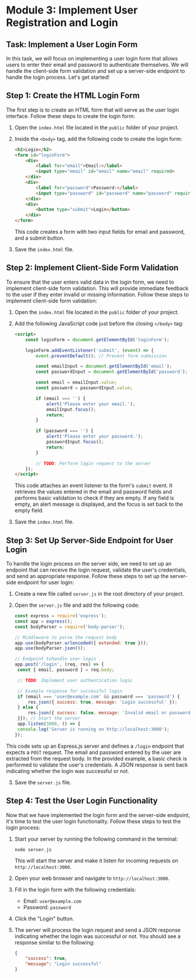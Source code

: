 # Module 3: Implement User Registration and Login

## Task: Implement a User Login Form

In this task, we will focus on implementing a user login form that allows users to enter their email and password to authenticate themselves. We will handle the client-side form validation and set up a server-side endpoint to handle the login process. Let's get started!

## Step 1: Create the HTML Login Form

The first step is to create an HTML form that will serve as the user login interface. Follow these steps to create the login form:

1. Open the `index.html` file located in the `public` folder of your project.

2. Inside the `<body>` tag, add the following code to create the login form:

   ```html
   <h2>Login</h2>
   <form id="loginForm">
       <div>
           <label for="email">Email:</label>
           <input type="email" id="email" name="email" required>
       </div>
       <div>
           <label for="password">Password:</label>
           <input type="password" id="password" name="password" required>
       </div>
       <div>
           <button type="submit">Login</button>
       </div>
   </form>
   ```

   This code creates a form with two input fields for email and password, and a submit button.

3. Save the `index.html` file.

## Step 2: Implement Client-Side Form Validation

To ensure that the user enters valid data in the login form, we need to implement client-side form validation. This will provide immediate feedback to the user if they enter invalid or missing information. Follow these steps to implement client-side form validation:

1. Open the `index.html` file located in the `public` folder of your project.

2. Add the following JavaScript code just before the closing `</body>` tag:

   ```html
   <script>
       const loginForm = document.getElementById('loginForm');

       loginForm.addEventListener('submit', (event) => {
           event.preventDefault(); // Prevent form submission

           const emailInput = document.getElementById('email');
           const passwordInput = document.getElementById('password');

           const email = emailInput.value;
           const password = passwordInput.value;

           if (email === '') {
               alert('Please enter your email.');
               emailInput.focus();
               return;
           }

           if (password === '') {
               alert('Please enter your password.');
               passwordInput.focus();
               return;
           }

           // TODO: Perform login request to the server
       });
   </script>
   ```

   This code attaches an event listener to the form's `submit` event. It retrieves the values entered in the email and password fields and performs basic validation to check if they are empty. If any field is empty, an alert message is displayed, and the focus is set back to the empty field.

3. Save the `index.html` file.

## Step 3: Set Up Server-Side Endpoint for User Login

To handle the login process on the server side, we need to set up an endpoint that can receive the login request, validate the user's credentials, and send an appropriate response. Follow these steps to set up the server-side endpoint for user login:

1. Create a new file called `server.js` in the root directory of your project.

2. Open the `server.js` file and add the following code:

   ```javascript
   const express = require('express');
   const app = express();
   const bodyParser = require('body-parser');

   // Middleware to parse the request body
   app.use(bodyParser.urlencoded({ extended: true }));
   app.use(bodyParser.json());

   // Endpoint tohandle user login
   app.post('/login', (req, res) => {
    const { email, password } = req.body;

    // TODO: Implement user authentication logic

    // Example response for successful login
    if (email === 'user@example.com' && password === 'password') {
        res.json({ success: true, message: 'Login successful' });
    } else {
        res.json({ success: false, message: 'Invalid email or password' });
    }}); // Start the server
    app.listen(3000, () => {
    console.log('Server is running on http://localhost:3000');
   });
   ```
This code sets up an Express.js server and defines a `/login` endpoint that expects a `POST` request. The email and password entered by the user are extracted from the request body. In the provided example, a basic check is performed to validate the user's credentials. A JSON response is sent back indicating whether the login was successful or not.

3. Save the `server.js` file.

## Step 4: Test the User Login Functionality

Now that we have implemented the login form and the server-side endpoint, it's time to test the user login functionality. Follow these steps to test the login process:

1. Start your server by running the following command in the terminal:

   ```
   node server.js
   ```

   This will start the server and make it listen for incoming requests on `http://localhost:3000`.

2. Open your web browser and navigate to `http://localhost:3000`.

3. Fill in the login form with the following credentials:

   - Email: `user@example.com`
   - Password: `password`

4. Click the "Login" button.

5. The server will process the login request and send a JSON response indicating whether the login was successful or not. You should see a response similar to the following:

   ```json
   {
       "success": true,
       "message": "Login successful"
   }
   ```

  

